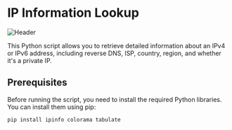 # IP Information Lookup 
![Header](./your-header-image-name.png)

This Python script allows you to retrieve detailed information about an IPv4 or IPv6 address, including reverse DNS, ISP, country, region, and whether it's a private IP.

## Prerequisites

Before running the script, you need to install the required Python libraries. You can install them using pip:

```bash
pip install ipinfo colorama tabulate
